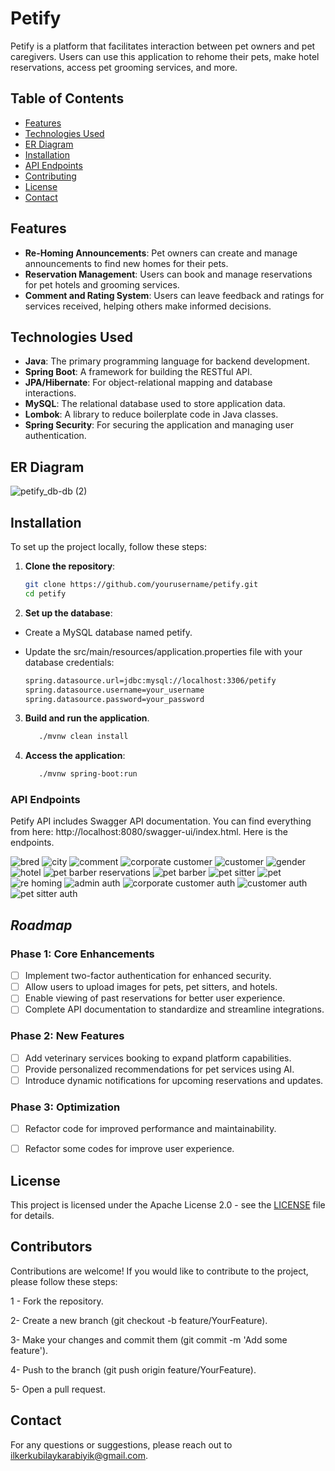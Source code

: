 # Petify

Petify is a platform that facilitates interaction between pet owners and pet caregivers. Users can use this application to rehome their pets, make hotel reservations, access pet grooming services, and more. 

## Table of Contents

- [Features](#features)
- [Technologies Used](#technologies-used)
- [ER Diagram](#ER-diagram)
- [Installation](#installation)
- [API Endpoints](#api-endpoints)
- [Contributing](#contributing)
- [License](#license)
- [Contact](#contact)

## Features

- **Re-Homing Announcements**: Pet owners can create and manage announcements to find new homes for their pets.
- **Reservation Management**: Users can book and manage reservations for pet hotels and grooming services.
- **Comment and Rating System**: Users can leave feedback and ratings for services received, helping others make informed decisions.

## Technologies Used

- **Java**: The primary programming language for backend development.
- **Spring Boot**: A framework for building the RESTful API.
- **JPA/Hibernate**: For object-relational mapping and database interactions.
- **MySQL**: The relational database used to store application data.
- **Lombok**: A library to reduce boilerplate code in Java classes.
- **Spring Security**: For securing the application and managing user authentication.

## ER Diagram

![petify_db-db (2)](https://github.com/user-attachments/assets/34887b27-2081-4d85-8879-9a1c233dea03)



## Installation

To set up the project locally, follow these steps:

1. **Clone the repository**:
   ```bash
   git clone https://github.com/yourusername/petify.git
   cd petify

2. **Set up the database**:
- Create a MySQL database named petify.

- Update the src/main/resources/application.properties file with your database credentials:

   ```bash
   spring.datasource.url=jdbc:mysql://localhost:3306/petify
   spring.datasource.username=your_username
   spring.datasource.password=your_password

3. **Build and run the application**.
   ```bash
      ./mvnw clean install

4. **Access the application**:
   ```bash
      ./mvnw spring-boot:run


### **API Endpoints**

  Petify API includes Swagger API documentation. You can find everything from here:  http://localhost:8080/swagger-ui/index.html. 
  Here is the endpoints.



![bred](https://github.com/user-attachments/assets/5cd05dab-fe61-4c7c-b3ca-334226317547)
![city](https://github.com/user-attachments/assets/97268e19-5d30-4aa7-b2fb-6da3001f0525)
![comment](https://github.com/user-attachments/assets/df90e98b-1f54-47ac-81da-5157d97a317c)
![corporate customer](https://github.com/user-attachments/assets/f75b44a4-c4db-4832-bdb7-624829dc46ef)
![customer](https://github.com/user-attachments/assets/798266dd-f75e-4e78-8b0e-d3efa77c19f5)
![gender](https://github.com/user-attachments/assets/95d25db2-8e24-40f8-a569-1f5bbd0bc712)
![hotel](https://github.com/user-attachments/assets/0e65f525-6f39-46c1-8335-875ee124b644)
![pet barber reservations](https://github.com/user-attachments/assets/f4bea3e6-33d5-45f3-824d-8078143eda95)
![pet barber](https://github.com/user-attachments/assets/b20d5fbb-f90e-4583-8e85-801767fa8bd3)
![pet sitter](https://github.com/user-attachments/assets/8a959de3-0bda-4c9d-a95d-c7ec265c5d65)
![pet](https://github.com/user-attachments/assets/21231508-dffe-4bba-8be5-041999de0a54)
![re homing](https://github.com/user-attachments/assets/4fba0b68-0e6f-488e-800f-dd2cbbb47890)
![admin auth](https://github.com/user-attachments/assets/6edbab17-5ece-4cfa-b0f6-8fd4d25f0d93)
![corporate customer auth](https://github.com/user-attachments/assets/a900ddab-8771-4a12-a5a9-dfb5dd2d0d01)
![customer auth](https://github.com/user-attachments/assets/9933e2f0-e81d-40a0-97d7-35d988b22bd4)
![pet sitter auth](https://github.com/user-attachments/assets/5c31de37-f21f-4bcc-b2f7-aa30e4826c0c)

   

## *Roadmap*

### Phase 1: Core Enhancements
- [ ] Implement two-factor authentication for enhanced security.
- [ ] Allow users to upload images for pets, pet sitters, and hotels.
- [ ] Enable viewing of past reservations for better user experience.
- [ ] Complete API documentation to standardize and streamline integrations.

### Phase 2: New Features
- [ ] Add veterinary services booking to expand platform capabilities.
- [ ] Provide personalized recommendations for pet services using AI.
- [ ] Introduce dynamic notifications for upcoming reservations and updates.

### Phase 3: Optimization
- [ ] Refactor code for improved performance and maintainability.
- [ ] Refactor some codes for improve user experience.


  

## License

This project is licensed under the Apache License 2.0 - see the [LICENSE](LICENSE) file for details.

  
## Contributors

Contributions are welcome! If you would like to contribute to the project, please follow these steps:

1 - Fork the repository.

2- Create a new branch (git checkout -b feature/YourFeature).

3- Make your changes and commit them (git commit -m 'Add some feature').

4- Push to the branch (git push origin feature/YourFeature).

5- Open a pull request.



  
## Contact

For any questions or suggestions, please reach out to ilkerkubilaykarabiyik@gmail.com.

  
